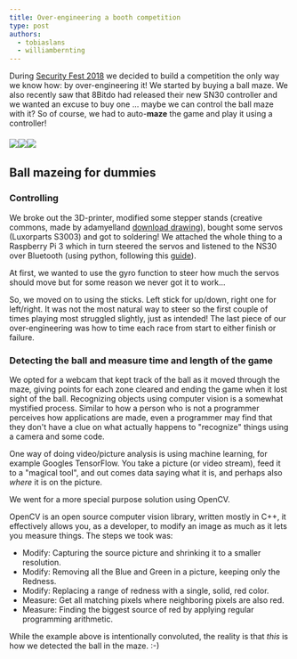 ```yaml
---
title: Over-engineering a booth competition
type: post
authors:
  - tobiaslans
  - williambernting
---
```


During [Security Fest 2018](https://securityfest.com/) we decided to build a competition the only way we know how: by over-engineering it! We started by buying a ball maze. We also recently saw that 8Bitdo had released their new SN30 controller and we wanted an excuse to buy one ... maybe we can control the ball maze with it? So of course, we had to auto-**maze** the game and play it using a controller!

<!-- more -->

###### ![](/assets/blogg_ballmaze-1.jpg)![](/assets/blogg_ballmaze-2.jpg)![](/assets/blogg_ballmaze-3.jpg)

## Ball mazeing for dummies

### Controlling

We broke out the 3D-printer, modified some stepper stands (creative commons, made by adamyelland [download drawing](https://www.thingiverse.com/thing:1938710)), bought some servos (Luxorparts S3003) and got to soldering!
We attached the whole thing to a Raspberry Pi 3 which in turn steered the servos and listened to the NS30 over Bluetooth (using python, following this [guide](https://core-electronics.com.au/tutorials/using-usb-and-bluetooth-controllers-with-python.html)).

At first, we wanted to use the gyro function to steer how much the servos should move but for some reason we never got it to work...

So, we moved on to using the sticks. Left stick for up/down, right one for left/right. It was not the most natural way to steer so the first couple of times playing most struggled slightly, just as intended!
The last piece of our over-engineering was how to time each race from start to either finish or failure.

### Detecting the ball and measure time and length of the game

We opted for a webcam that kept track of the ball as it moved through the maze, giving points for each zone cleared and ending the game when it lost sight of the ball.
Recognizing objects using computer vision is a somewhat mystified process. Similar to how a person who is not a programmer perceives how applications are made, even a programmer may find that they don't have a clue on what actually happens to "recognize" things using a camera and some code.

One way of doing video/picture analysis is using machine learning, for example Googles TensorFlow. You take a picture (or video stream), feed it to a "magical tool", and out comes data saying what it is, and perhaps also _where_ it is on the picture.

We went for a more special purpose solution using OpenCV.

OpenCV is an open source computer vision library, written mostly in C++, it effectively allows you, as a developer, to modify an image as much as it lets you measure things. The steps we took was:

- Modify: Capturing the source picture and shrinking it to a smaller resolution.
- Modify: Removing all the Blue and Green in a picture, keeping only the Redness.
- Modify: Replacing a range of redness with a single, solid, red color.
- Measure: Get all matching pixels where neighboring pixels are also red.
- Measure: Finding the biggest source of red by applying regular programming arithmetic.

While the example above is intentionally convoluted, the reality is that _this_ is how we detected the ball in the maze. :-)
